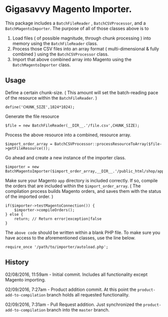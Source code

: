# Gigasavvy Magento Importer.

This package includes a `BatchFileReader` , `BatchCSVProcessor`, and a `BatchMagentoImporter`.  The purpose of all of those classes above is to

 1. Load files ( of possible magnitude, through chunk processing ) into memory using the `BatchFileReader` class.
 2. Process those CSV files into an array format ( multi-dimensional & fully combined ) using the `BatchCSVProcessor` class.
 3. Import that above combined array into Magento using the `BatchMagentoImporter` class.

## Usage

Define a certain chunk-size. ( This amount will set the batch-reading pace of the resource within the `BatchFileReader`. )
```
define('CHUNK_SIZE',1024*1024);
```

Generate the file resource
```
$file = new BatchFileReader(__DIR__.'/file.csv',CHUNK_SIZE);
```

Process the above resource into a combined, resource array.
```
$import_order_array = BatchCSVProcessor::processResourceToArray($file->getFileResource());
```

Go ahead and create a new instance of the importer class.
```
$importer = new BatchMagentoImporter($import_order_array,__DIR__.'/public_html/shop/app');
```

Make sure your Magento `app` directory is included correctly.  If so, compile the orders that are included within the `$import_order_array`. ( The compilation process builds Magento orders, and saves them with the status of the imported order. )

```
if($importer->testMagentoConnection()) {
	$importer->compileOrders();
} else {
	return; // Return error|exception|false
}
```

The `above code` should be written within a blank PHP file.  To make sure you have access to the aforementioned classes, use the line below.
```
require_once '/path/to/importer/autoload.php';
```

## History

02/08/2016, 11:59am - Initial commit.  Includes all functionality except Magento importing.

02/09/2016, 7:27am - Product addition commit.  At this point the `product-add-to-compilation` branch holds all requested functionality.

02/09/2016, 7:31am - Pull Request addition.  Just synchronized the `product-add-to-compilation` branch into the `master` branch.
